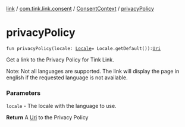 [link](../../index.md) / [com.tink.link.consent](../index.md) / [ConsentContext](index.md) / [privacyPolicy](./privacy-policy.md)

# privacyPolicy

`fun privacyPolicy(locale: `[`Locale`](https://docs.oracle.com/javase/6/docs/api/java/util/Locale.html)` = Locale.getDefault()): `[`Uri`](https://developer.android.com/reference/android/net/Uri.html)

Get a link to the Privacy Policy for Tink Link.

Note: Not all languages are supported. The link will display the page in english if the requested language is not available.

### Parameters

`locale` - The locale with the language to use.

**Return**
A [Uri](https://developer.android.com/reference/android/net/Uri.html) to the Privacy Policy

